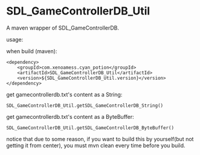 # SDL_GameControllerDB_Util

A maven wrapper of SDL_GameControllerDB.

usage:


when build (maven):
```
<dependency>
    <groupId>com.xenoamess.cyan_potion</groupId>
    <artifactId>SDL_GameControllerDB_Util</artifactId>
    <version>${SDL_GameControllerDB_Util.version}</version>
</dependency>
```
get gamecontrollerdb.txt's content as a String:
```
SDL_GameControllerDB_Util.getSDL_GameControllerDB_String()
```
get gamecontrollerdb.txt's content as a ByteBuffer:
```
SDL_GameControllerDB_Util.getSDL_GameControllerDB_ByteBuffer()
```

notice that due to some reason, if you want to build this by yourself(but not getting it from center), you must mvn clean every time before you build.